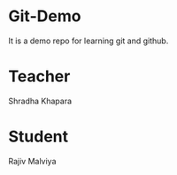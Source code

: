 # Git-Demo
It is a demo repo for learning git and github.

# Teacher 
Shradha Khapara

# Student
Rajiv Malviya